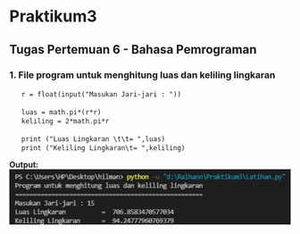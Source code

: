 # Praktikum3
## Tugas Pertemuan 6 - Bahasa Pemrograman

### 1. File program untuk menghitung luas dan keliling lingkaran
```import math
   r = float(input("Masukan Jari-jari : "))

   luas = math.pi*(r*r)
   keliling = 2*math.pi*r
   
   print ("Luas Lingkaran \t\t= ",luas)
   print ("Keliling Lingkaran\t= ",keliling)
```
**Output:**
![Gambar 1](screenshoot/ss1.png)
